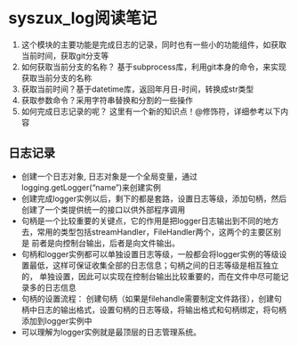 # syszux_log阅读笔记

1. 这个模块的主要功能是完成日志的记录，同时也有一些小的功能组件，如获取当前时间，获取git分支等
2. 如何获取当前分支的名称？ 基于subprocess库，利用git本身的命令，来实现获取当前分支的名称
3. 获取当前时间？基于datetime库，返回年月日-时间，转换成str类型
4. 获取参数命令？采用字符串替换和分割的一些操作
5. 如何完成日志记录的呢？ 这里有一个新的知识点！@修饰符，详细参考以下内容


## 日志记录
+ 创建一个日志对象, 日志对象是一个全局变量，通过logging.getLogger(“name”)来创建实例
+ 创建完成logger实例以后，剩下的都是套路，设置日志等级，添加句柄，然后创建了一个类提供统一的接口以供外部程序调用
+ 句柄是一个比较重要的关键点，它的作用是把logger日志输出到不同的地方去，常用的类型包括streamHandler，FileHandler两个，这两个的主要区别是
  前者是向控制台输出，后者是向文件输出。
+ 句柄和logger实例都可以单独设置日志等级，一般都会将logger实例的等级设置最低，这样可保证收集全部的日志信息；句柄之间的日志等级是相互独立的，
  单独设置，因此可以实现在控制台输出比较重要的，而在文件中尽可能记录多的日志信息
+ 句柄的设置流程： 创建句柄（如果是filehandle需要制定文件路径），创建句柄中日志的输出格式，设置句柄的日志等级，将输出格式和句柄绑定，将句柄
  添加到logger实例中
+ 可以理解为logger实例就是最顶层的日志管理系统。